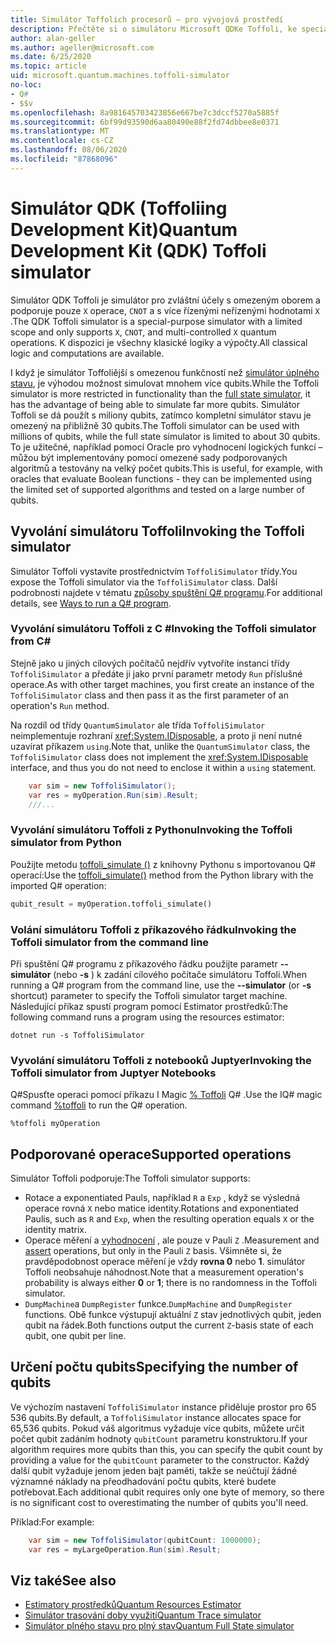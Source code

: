 ```yaml
---
title: Simulátor Toffolich procesorů – pro vývojová prostředí
description: Přečtěte si o simulátoru Microsoft QDKe Toffoli, ke speciálnímu simulátoru pro každý účel, který je možné použít s miliony qubits.
author: alan-geller
ms.author: ageller@microsoft.com
ms.date: 6/25/2020
ms.topic: article
uid: microsoft.quantum.machines.toffoli-simulator
no-loc:
- Q#
- $$v
ms.openlocfilehash: 8a981645703423856e667be7c3dccf5270a5885f
ms.sourcegitcommit: 6bf99d93590d6aa80490e88f2fd74dbbee8e0371
ms.translationtype: MT
ms.contentlocale: cs-CZ
ms.lasthandoff: 08/06/2020
ms.locfileid: "87868096"
---
```

# <a name="quantum-development-kit-qdk-toffoli-simulator"></a><span data-ttu-id="fb768-103">Simulátor QDK (Toffoliing Development Kit)</span><span class="sxs-lookup"><span data-stu-id="fb768-103">Quantum Development Kit (QDK) Toffoli simulator</span></span>

<span data-ttu-id="fb768-104">Simulátor QDK Toffoli je simulátor pro zvláštní účely s omezeným oborem a podporuje pouze `X` operace, `CNOT` a s více řízenými neřízenými hodnotami `X` .</span><span class="sxs-lookup"><span data-stu-id="fb768-104">The QDK Toffoli simulator is a special-purpose simulator with a limited scope and only supports `X`, `CNOT`, and multi-controlled `X` quantum operations.</span></span> <span data-ttu-id="fb768-105">K dispozici je všechny klasické logiky a výpočty.</span><span class="sxs-lookup"><span data-stu-id="fb768-105">All classical logic and computations are available.</span></span>

<span data-ttu-id="fb768-106">I když je simulátor Toffoliější s omezenou funkčností než [simulátor úplného stavu](xref:microsoft.quantum.machines.full-state-simulator), je výhodou možnost simulovat mnohem více qubits.</span><span class="sxs-lookup"><span data-stu-id="fb768-106">While the Toffoli simulator is more restricted in functionality than the [full state simulator](xref:microsoft.quantum.machines.full-state-simulator), it has the advantage of being able to simulate far more qubits.</span></span> <span data-ttu-id="fb768-107">Simulátor Toffoli se dá použít s miliony qubits, zatímco kompletní simulátor stavu je omezený na přibližně 30 qubits.</span><span class="sxs-lookup"><span data-stu-id="fb768-107">The Toffoli simulator can be used with millions of qubits, while the full state simulator is limited to about 30 qubits.</span></span> <span data-ttu-id="fb768-108">To je užitečné, například pomocí Oracle pro vyhodnocení logických funkcí – můžou být implementovány pomocí omezené sady podporovaných algoritmů a testovány na velký počet qubits.</span><span class="sxs-lookup"><span data-stu-id="fb768-108">This is useful, for example, with oracles that evaluate Boolean functions - they can be implemented using the limited set of supported algorithms and tested on a large number of qubits.</span></span>

## <a name="invoking-the-toffoli-simulator"></a><span data-ttu-id="fb768-109">Vyvolání simulátoru Toffoli</span><span class="sxs-lookup"><span data-stu-id="fb768-109">Invoking the Toffoli simulator</span></span>

<span data-ttu-id="fb768-110">Simulátor Toffoli vystavíte prostřednictvím `ToffoliSimulator` třídy.</span><span class="sxs-lookup"><span data-stu-id="fb768-110">You expose the Toffoli simulator via the `ToffoliSimulator` class.</span></span> <span data-ttu-id="fb768-111">Další podrobnosti najdete v tématu [způsoby spuštění Q# programu](xref:microsoft.quantum.guide.host-programs).</span><span class="sxs-lookup"><span data-stu-id="fb768-111">For additional details, see [Ways to run a Q# program](xref:microsoft.quantum.guide.host-programs).</span></span>

### <a name="invoking-the-toffoli-simulator-from-c"></a><span data-ttu-id="fb768-112">Vyvolání simulátoru Toffoli z C #</span><span class="sxs-lookup"><span data-stu-id="fb768-112">Invoking the Toffoli simulator from C#</span></span>

<span data-ttu-id="fb768-113">Stejně jako u jiných cílových počítačů nejdřív vytvoříte instanci třídy `ToffoliSimulator` a předáte ji jako první parametr metody `Run` příslušné operace.</span><span class="sxs-lookup"><span data-stu-id="fb768-113">As with other target machines, you first create an instance of the `ToffoliSimulator` class and then pass it as the first parameter of an operation's `Run` method.</span></span>

<span data-ttu-id="fb768-114">Na rozdíl od třídy `QuantumSimulator` ale třída `ToffoliSimulator` neimplementuje rozhraní <xref:System.IDisposable>, a proto ji není nutné uzavírat příkazem `using`.</span><span class="sxs-lookup"><span data-stu-id="fb768-114">Note that, unlike the `QuantumSimulator` class, the `ToffoliSimulator` class does not implement the <xref:System.IDisposable> interface, and thus you do not need to enclose it within a `using` statement.</span></span>

```csharp
    var sim = new ToffoliSimulator();
    var res = myOperation.Run(sim).Result;
    ///...
```

### <a name="invoking-the-toffoli-simulator-from-python"></a><span data-ttu-id="fb768-115">Vyvolání simulátoru Toffoli z Pythonu</span><span class="sxs-lookup"><span data-stu-id="fb768-115">Invoking the Toffoli simulator from Python</span></span>

<span data-ttu-id="fb768-116">Použijte metodu [toffoli_simulate ()](https://docs.microsoft.com/python/qsharp/qsharp.loader.qsharpcallable) z knihovny Pythonu s importovanou Q# operací:</span><span class="sxs-lookup"><span data-stu-id="fb768-116">Use the [toffoli_simulate()](https://docs.microsoft.com/python/qsharp/qsharp.loader.qsharpcallable) method from the Python library with the imported Q# operation:</span></span>

```python
qubit_result = myOperation.toffoli_simulate()
```

### <a name="invoking-the-toffoli-simulator-from-the-command-line"></a><span data-ttu-id="fb768-117">Volání simulátoru Toffoli z příkazového řádku</span><span class="sxs-lookup"><span data-stu-id="fb768-117">Invoking the Toffoli simulator from the command line</span></span>

<span data-ttu-id="fb768-118">Při spuštění Q# programu z příkazového řádku použijte parametr **--simulátor** (nebo **-s** ) k zadání cílového počítače simulátoru Toffoli.</span><span class="sxs-lookup"><span data-stu-id="fb768-118">When running a Q# program from the command line, use the **--simulator** (or **-s** shortcut) parameter to specify the Toffoli simulator target machine.</span></span> <span data-ttu-id="fb768-119">Následující příkaz spustí program pomocí Estimator prostředků:</span><span class="sxs-lookup"><span data-stu-id="fb768-119">The following command runs a program using the resources estimator:</span></span> 

```dotnetcli
dotnet run -s ToffoliSimulator
```

### <a name="invoking-the-toffoli-simulator-from-juptyer-notebooks"></a><span data-ttu-id="fb768-120">Vyvolání simulátoru Toffoli z notebooků Juptyer</span><span class="sxs-lookup"><span data-stu-id="fb768-120">Invoking the Toffoli simulator from Juptyer Notebooks</span></span>

<span data-ttu-id="fb768-121">Q#Spusťte operaci pomocí příkazu I Magic [% Toffoli](xref:microsoft.quantum.iqsharp.magic-ref.toffoli) Q# .</span><span class="sxs-lookup"><span data-stu-id="fb768-121">Use the IQ# magic command [%toffoli](xref:microsoft.quantum.iqsharp.magic-ref.toffoli) to run the Q# operation.</span></span>

```
%toffoli myOperation
```

## <a name="supported-operations"></a><span data-ttu-id="fb768-122">Podporované operace</span><span class="sxs-lookup"><span data-stu-id="fb768-122">Supported operations</span></span>

<span data-ttu-id="fb768-123">Simulátor Toffoli podporuje:</span><span class="sxs-lookup"><span data-stu-id="fb768-123">The Toffoli simulator supports:</span></span>

* <span data-ttu-id="fb768-124">Rotace a exponentiated Pauls, například `R` a `Exp` , když se výsledná operace rovná `X` nebo matice identity.</span><span class="sxs-lookup"><span data-stu-id="fb768-124">Rotations and exponentiated Paulis, such as `R` and `Exp`, when the resulting operation equals `X` or the identity matrix.</span></span>
* <span data-ttu-id="fb768-125">Operace měření a [vyhodnocení](xref:microsoft.quantum.diagnostics.assertmeasurement) , ale pouze v Pauli `Z` .</span><span class="sxs-lookup"><span data-stu-id="fb768-125">Measurement and [assert](xref:microsoft.quantum.diagnostics.assertmeasurement) operations, but only in the Pauli `Z` basis.</span></span> <span data-ttu-id="fb768-126">Všimněte si, že pravděpodobnost operace měření je vždy **rovna 0** nebo **1**. simulátor Toffoli neobsahuje náhodnost.</span><span class="sxs-lookup"><span data-stu-id="fb768-126">Note that a measurement operation's probability is always either **0** or **1**; there is no randomness in the Toffoli simulator.</span></span>
* <span data-ttu-id="fb768-127">`DumpMachine`a `DumpRegister` funkce.</span><span class="sxs-lookup"><span data-stu-id="fb768-127">`DumpMachine` and `DumpRegister` functions.</span></span>
<span data-ttu-id="fb768-128">Obě funkce výstupují aktuální `Z` stav jednotlivých qubit, jeden qubit na řádek.</span><span class="sxs-lookup"><span data-stu-id="fb768-128">Both functions output the current `Z`-basis state of each qubit, one qubit per line.</span></span>

## <a name="specifying-the-number-of-qubits"></a><span data-ttu-id="fb768-129">Určení počtu qubits</span><span class="sxs-lookup"><span data-stu-id="fb768-129">Specifying the number of qubits</span></span>

<span data-ttu-id="fb768-130">Ve výchozím nastavení `ToffoliSimulator` instance přiděluje prostor pro 65 536 qubits.</span><span class="sxs-lookup"><span data-stu-id="fb768-130">By default, a `ToffoliSimulator` instance allocates space for 65,536 qubits.</span></span>
<span data-ttu-id="fb768-131">Pokud váš algoritmus vyžaduje více qubits, můžete určit počet qubit zadáním hodnoty `qubitCount` parametru konstruktoru.</span><span class="sxs-lookup"><span data-stu-id="fb768-131">If your algorithm requires more qubits than this, you can specify the qubit count by providing a value for the `qubitCount` parameter to the constructor.</span></span>
<span data-ttu-id="fb768-132">Každý další qubit vyžaduje jenom jeden bajt paměti, takže se neúčtují žádné významné náklady na přeodhadování počtu qubits, které budete potřebovat.</span><span class="sxs-lookup"><span data-stu-id="fb768-132">Each additional qubit requires only one byte of memory, so there is no significant cost to overestimating the number of qubits you'll need.</span></span>

<span data-ttu-id="fb768-133">Příklad:</span><span class="sxs-lookup"><span data-stu-id="fb768-133">For example:</span></span>

```csharp
    var sim = new ToffoliSimulator(qubitCount: 1000000);
    var res = myLargeOperation.Run(sim).Result;
```

## <a name="see-also"></a><span data-ttu-id="fb768-134">Viz také</span><span class="sxs-lookup"><span data-stu-id="fb768-134">See also</span></span>

- [<span data-ttu-id="fb768-135">Estimatory prostředků</span><span class="sxs-lookup"><span data-stu-id="fb768-135">Quantum Resources Estimator</span></span>](xref:microsoft.quantum.machines.resources-estimator)
- [<span data-ttu-id="fb768-136">Simulátor trasování doby využití</span><span class="sxs-lookup"><span data-stu-id="fb768-136">Quantum Trace simulator</span></span>](xref:microsoft.quantum.machines.qc-trace-simulator.intro)
- [<span data-ttu-id="fb768-137">Simulátor plného stavu pro plný stav</span><span class="sxs-lookup"><span data-stu-id="fb768-137">Quantum Full State simulator</span></span>](xref:microsoft.quantum.machines.full-state-simulator) 